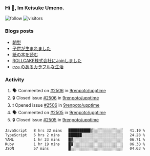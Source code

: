 ### Hi 👋, Im Keisuke Umeno.

<!--
**9renpoto/9renpoto** is a ✨ _special_ ✨ repository because its `README.md` (this file) appears on your GitHub profile.

Here are some ideas to get you started:

- 🔭 I’m currently working on ...
- 🌱 I’m currently learning ...
- 👯 I’m looking to collaborate on ...
- 🤔 I’m looking for help with ...
- 💬 Ask me about ...
- 📫 How to reach me: ...
- 😄 Pronouns: ...
- ⚡ Fun fact: ...
-->

![follow](https://img.shields.io/github/followers/9renpoto?label=Follow&style=social)
![visitors](https://komarev.com/ghpvc/?username=9renpoto&label=Profile%20views&color=0e75b6&style=flat)

### Blogs posts

<!-- BLOG-POST-LIST:START -->
- [朝型](https://9renpoto.win/entry/2024/05/29/im-an-early)
- [子供が生まれました](https://9renpoto.win/entry/2024/04/18/hello-world)
- [紙の本を読む](https://9renpoto.win/entry/2024/02/25/reading-papar-book)
- [ROLLCAKE株式会社にJoinしました](https://9renpoto.win/entry/2024/02/11/join)
- [eza のあるカラフルな生活](https://9renpoto.win/entry/2024/02/01/eza)
<!-- BLOG-POST-LIST:END -->

### Activity

<!--START_SECTION:activity-->
1. 🗣 Commented on [#2506](https://github.com/9renpoto/upptime/issues/2506#issuecomment-2205148157) in [9renpoto/upptime](https://github.com/9renpoto/upptime)
2. 🔒 Closed issue [#2506](https://github.com/9renpoto/upptime/issues/2506) in [9renpoto/upptime](https://github.com/9renpoto/upptime)
3. ❗ Opened issue [#2506](https://github.com/9renpoto/upptime/issues/2506) in [9renpoto/upptime](https://github.com/9renpoto/upptime)
4. 🗣 Commented on [#2505](https://github.com/9renpoto/upptime/issues/2505#issuecomment-2205121929) in [9renpoto/upptime](https://github.com/9renpoto/upptime)
5. 🔒 Closed issue [#2505](https://github.com/9renpoto/upptime/issues/2505) in [9renpoto/upptime](https://github.com/9renpoto/upptime)
<!--END_SECTION:activity-->

<!--START_SECTION:waka-->

```txt
JavaScript   8 hrs 32 mins   ██████████▒░░░░░░░░░░░░░░   41.10 %
TypeScript   5 hrs 2 mins    ██████░░░░░░░░░░░░░░░░░░░   24.28 %
YAML         1 hr 23 mins    █▓░░░░░░░░░░░░░░░░░░░░░░░   06.71 %
Ruby         1 hr 19 mins    █▓░░░░░░░░░░░░░░░░░░░░░░░   06.38 %
JSON         57 mins         █░░░░░░░░░░░░░░░░░░░░░░░░   04.63 %
```

<!--END_SECTION:waka-->
